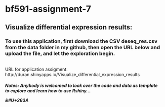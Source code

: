 # bf591-assignment-7
## Visualize differential expression results:
### To use this application, first download the CSV <b>deseq_res.csv</b> from the data folder in my github, then open the URL below and upload the file, and let the exploration begin. 
<br>
URL for application assigment:
<br>
http://duran.shinyapps.io/Visualize_differential_expression_results

##### Notes: Anybody is welcomed to look over the code and data as template to explore and learn how to use Rshiny... <p>&#U+263A</p>
